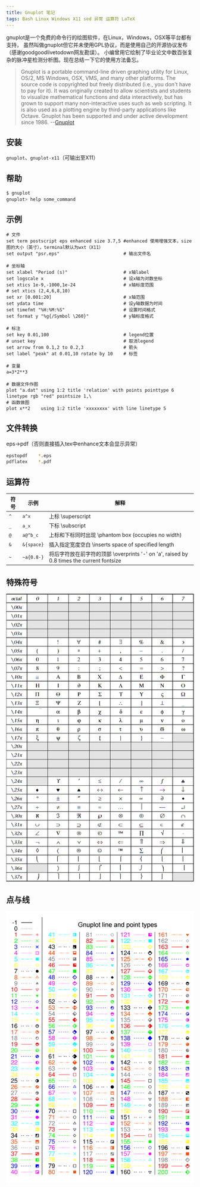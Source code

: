 ```yaml
---
title: Gnuplot 笔记
tags: Bash Linux Windows X11 sed 异常 运算符 LaTeX
---
```


gnuplot是一个免费的命令行的绘图软件，在Linux，Windows，OSX等平台都有支持，
虽然叫做gnuplot但它并未使用GPL协议，而是使用自己的开源协议发布（感谢goodgoodlivetodown网友勘误）。
小编曾用它绘制了毕业论文中数百张复杂的脉冲星检测分析图。现在总结一下它的使用方法备忘。

> Gnuplot is a portable command-line driven graphing utility for Linux, OS/2, MS Windows, OSX, VMS, and many other platforms. The source code is copyrighted but freely distributed (i.e., you don't have to pay for it). It was originally created to allow scientists and students to visualize mathematical functions and data interactively, but has grown to support many non-interactive uses such as web scripting. It is also used as a plotting engine by third-party applications like Octave. Gnuplot has been supported and under active development since 1986. --[Gnuplot][gnuplot]

## 安装

`gnuplot`、`gnuplot-x11`（可输出至X11）

## 帮助

```bash
$ gnuplot
gnuplot> help some_command
```

## 示例

```gnuplot
# 文件
set term postscript eps enhanced size 3.7,5 #enhanced 使用增强文本，size 图的大小（英寸），terminal默认为wxt（X11）
set output "psr.eps"                        # 输出文件名

# 坐标轴
set xlabel "Period (s)"                     # x轴label
set logscale x                              # 设x轴为对数坐标
set xtics 1e-9,-1000,1e-24                  # x轴标度范围
# set xtics (2,4,6,8,10)
set xr [0.001:20]                           # x轴范围
set ydata time                              # 设y轴数据为时间
set timefmt "%H:%M:%S"                      # 设置时间格式
set format y "%g{/Symbol \260}"             # y轴标度格式

# 标注
set key 0.01,100                            # legend位置
# unset key                                 # 取消legend
set arrow from 0.1,2 to 0.2,3               # 箭头
set label "peak" at 0.01,10 rotate by 10    # 标签

# 变量
a=3*2**3  

# 数据文件作图
plot "a.dat" using 1:2 title 'relation' with points pointtype 6 linetype rgb "red" pointsize 1,\ 
# 函数做图
plot x**2    using 1:2 title 'xxxxxxxx' with line linetype 5    
```

<!--more-->

## 文件转换

eps->pdf（否则直接插入tex中enhance文本会显示异常）

```bash
epstopdf    *.eps
pdflatex    *.pdf
```

## 运算符

符号 | 示例 | 解释
---  | --- | ---
`^`    |       `a^x`       |          上标 \superscript
`_`    |      `a_x`        |           下标 \subscript
`@`    |     `a@^b_c`      |       上标和下标同时出现 \phantom box (occupies no width)
`&`    |      `&{space}`   |        插入指定宽度空白 \inserts space of specified length
`~`    |      `~a{0.8-}`   |        将后字符放在前字符的顶部 \overprints '-' on 'a', raised by 0.8 times the current fontsize

## 特殊符号

![symbol][1]


## 点与线

![pointtype & linetype][2]


[1]: /assets/img/blog/gnuplot/simbol.jpg
[2]: /assets/img/blog/gnuplot/line-point.png
[gnuplot]: http://www.gnuplot.info/

